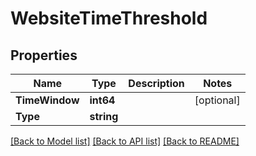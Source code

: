 # WebsiteTimeThreshold

## Properties

Name | Type | Description | Notes
------------ | ------------- | ------------- | -------------
**TimeWindow** | **int64** |  | [optional] 
**Type** | **string** |  | 

[[Back to Model list]](../README.md#documentation-for-models) [[Back to API list]](../README.md#documentation-for-api-endpoints) [[Back to README]](../README.md)


